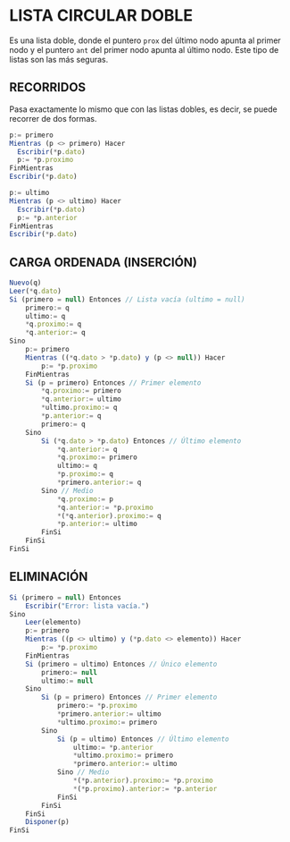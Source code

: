 # LISTA CIRCULAR DOBLE
Es una lista doble, donde el puntero ```prox``` del último nodo apunta al primer nodo y el puntero ```ant``` del primer nodo apunta al último nodo. Este tipo de listas son las más seguras.


## RECORRIDOS
Pasa exactamente lo mismo que con las listas dobles, es decir, se puede recorrer de dos formas.
```js
p:= primero
Mientras (p <> primero) Hacer
  Escribir(*p.dato)
  p:= *p.proximo
FinMientras
Escribir(*p.dato) 
```
```js
p:= ultimo
Mientras (p <> ultimo) Hacer
  Escribir(*p.dato)
  p:= *p.anterior
FinMientras
Escribir(*p.dato) 
```

## CARGA ORDENADA (INSERCIÓN)
```js
Nuevo(q)
Leer(*q.dato)
Si (primero = null) Entonces // Lista vacía (ultimo = null)
	primero:= q
	ultimo:= q
	*q.proximo:= q
	*q.anterior:= q
Sino
	p:= primero
	Mientras ((*q.dato > *p.dato) y (p <> null)) Hacer
		p:= *p.proximo
	FinMientras
	Si (p = primero) Entonces // Primer elemento
		*q.proximo:= primero
		*q.anterior:= ultimo
		*ultimo.proximo:= q
		*p.anterior:= q
		primero:= q
	Sino
		Si (*q.dato > *p.dato) Entonces // Último elemento
			*q.anterior:= q
			*q.proximo:= primero
			ultimo:= q
			*p.proximo:= q
			*primero.anterior:= q
		Sino // Medio
			*q.proximo:= p
			*q.anterior:= *p.proximo
			*(*q.anterior).proximo:= q
			*p.anterior:= ultimo
		FinSi
	FinSi
FinSi
```

## ELIMINACIÓN
```js
Si (primero = null) Entonces
	Escribir("Error: lista vacía.")
Sino
	Leer(elemento)
	p:= primero
	Mientras ((p <> ultimo) y (*p.dato <> elemento)) Hacer
		p:= *p.proximo
	FinMientras
	Si (primero = ultimo) Entonces // Único elemento
		primero:= null
		ultimo:= null
	Sino
		Si (p = primero) Entonces // Primer elemento
			primero:= *p.proximo
			*primero.anterior:= ultimo
			*ultimo.proximo:= primero
		Sino
			Si (p = ultimo) Entonces // Último elemento
				ultimo:= *p.anterior
				*ultimo.proximo:= primero
				*primero.anterior:= ultimo
			Sino // Medio
				*(*p.anterior).proximo:= *p.proximo
				*(*p.proximo).anterior:= *p.anterior
			FinSi
		FinSi
	FinSi
	Disponer(p)
FinSi
```
